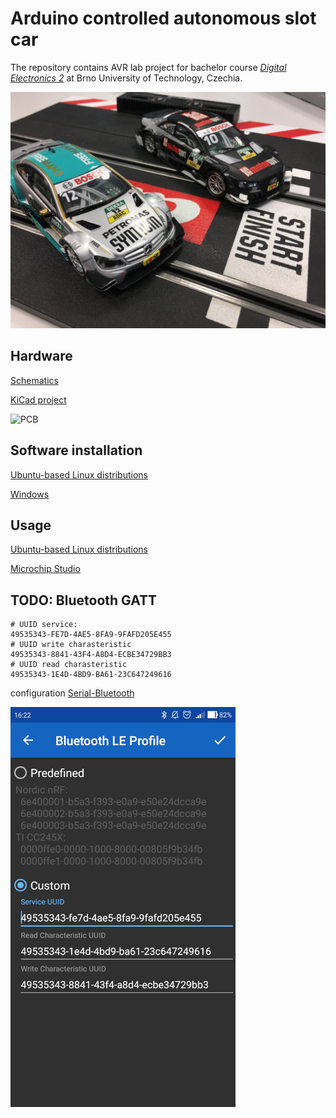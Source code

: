 # Arduino controlled autonomous slot car

The repository contains AVR lab project for bachelor course [*Digital Electronics 2*](https://www.vut.cz/en/students/courses/detail/242365) at Brno University of Technology, Czechia.

![foto real](images/foto-slotcar.jpg)

## Hardware

[Schematics](docs/arcar.pdf)

[KiCad project](docs/hw)

![PCB](images/foto-pcb-top.png)

## Software installation

[Ubuntu-based Linux distributions](install/README_linux.md)

[Windows](install/README.md)

## Usage

[Ubuntu-based Linux distributions](firmware/README_linux.md)

[Microchip Studio](firmware/README.md)

## TODO: Bluetooth GATT

```shell
# UUID service:  
49535343-FE7D-4AE5-8FA9-9FAFD205E455  
# UUID write charasteristic
49535343-8841-43F4-A8D4-ECBE34729BB3  
# UUID read charasteristic
49535343-1E4D-4BD9-BA61-23C647249616  
```

configuration [Serial-Bluetooth](https://play.google.com/store/apps/details?id=de.kai_morich.serial_bluetooth_terminal&hl=cs)  

![demo](images/serial-bluetooth.png)
